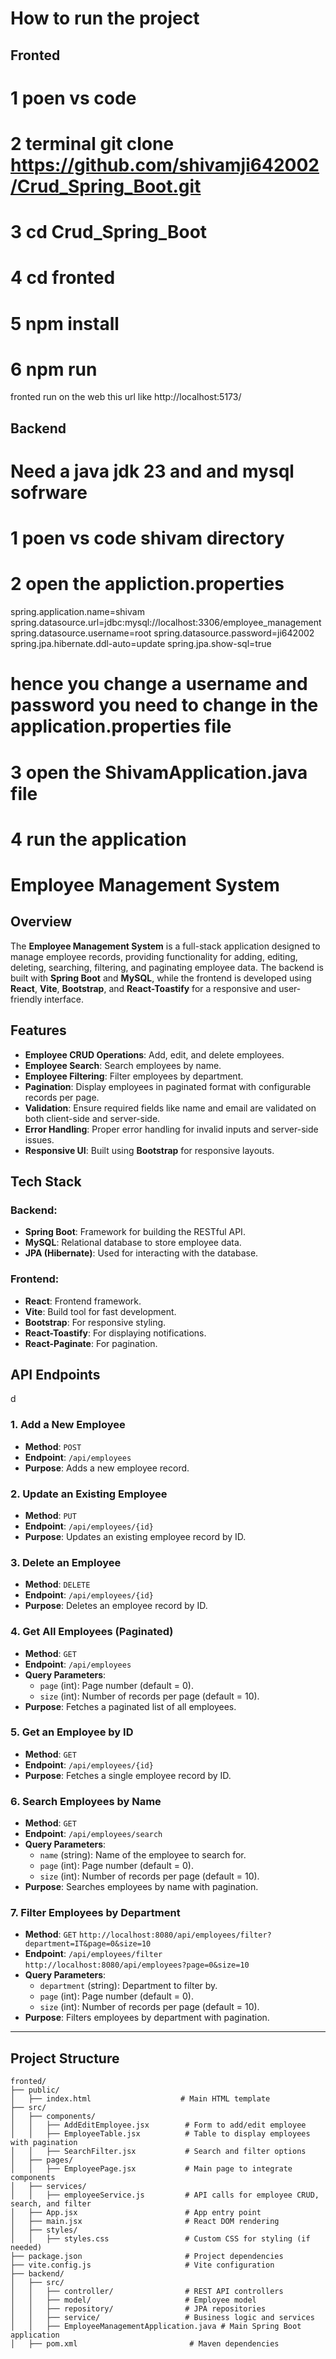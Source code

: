 # How to run the project 
## Fronted 
# 1 poen vs code
# 2 terminal git clone https://github.com/shivamji642002/Crud_Spring_Boot.git
# 3 cd Crud_Spring_Boot
# 4 cd fronted 
# 5 npm install
# 6 npm run 
fronted run on the web this url like  http://localhost:5173/
## Backend
# Need a java jdk 23 and and mysql sofrware 
# 1 poen vs code shivam directory
# 2 open the appliction.properties
spring.application.name=shivam
spring.datasource.url=jdbc:mysql://localhost:3306/employee_management
spring.datasource.username=root
spring.datasource.password=ji642002
spring.jpa.hibernate.ddl-auto=update
spring.jpa.show-sql=true
# hence you change a username and password you need to change in the application.properties file 
# 3 open the ShivamApplication.java file
# 4 run the application

# Employee Management System

## Overview

The **Employee Management System** is a full-stack application designed to manage employee records, providing functionality for adding, editing, deleting, searching, filtering, and paginating employee data. The backend is built with **Spring Boot** and **MySQL**, while the frontend is developed using **React**, **Vite**, **Bootstrap**, and **React-Toastify** for a responsive and user-friendly interface.

## Features

- **Employee CRUD Operations**: Add, edit, and delete employees.
- **Employee Search**: Search employees by name.
- **Employee Filtering**: Filter employees by department.
- **Pagination**: Display employees in paginated format with configurable records per page.
- **Validation**: Ensure required fields like name and email are validated on both client-side and server-side.
- **Error Handling**: Proper error handling for invalid inputs and server-side issues.
- **Responsive UI**: Built using **Bootstrap** for responsive layouts.

## Tech Stack

### Backend:
- **Spring Boot**: Framework for building the RESTful API.
- **MySQL**: Relational database to store employee data.
- **JPA (Hibernate)**: Used for interacting with the database.

### Frontend:
- **React**: Frontend framework.
- **Vite**: Build tool for fast development.
- **Bootstrap**: For responsive styling.
- **React-Toastify**: For displaying notifications.
- **React-Paginate**: For pagination.

## API Endpoints
d
### **1. Add a New Employee**
- **Method**: `POST`
- **Endpoint**: `/api/employees`
- **Purpose**: Adds a new employee record.

### **2. Update an Existing Employee**
- **Method**: `PUT`
- **Endpoint**: `/api/employees/{id}`
- **Purpose**: Updates an existing employee record by ID.

### **3. Delete an Employee**
- **Method**: `DELETE`
- **Endpoint**: `/api/employees/{id}`
- **Purpose**: Deletes an employee record by ID.

### **4. Get All Employees (Paginated)**
- **Method**: `GET`
- **Endpoint**: `/api/employees`
- **Query Parameters**:
  - `page` (int): Page number (default = 0).
  - `size` (int): Number of records per page (default = 10).
- **Purpose**: Fetches a paginated list of all employees.

### **5. Get an Employee by ID**
- **Method**: `GET`
- **Endpoint**: `/api/employees/{id}`
- **Purpose**: Fetches a single employee record by ID.

### **6. Search Employees by Name**
- **Method**: `GET`
- **Endpoint**: `/api/employees/search`
- **Query Parameters**:
  - `name` (string): Name of the employee to search for.
  - `page` (int): Page number (default = 0).
  - `size` (int): Number of records per page (default = 10).
- **Purpose**: Searches employees by name with pagination.

### **7. Filter Employees by Department**
- **Method**: `GET`  `http://localhost:8080/api/employees/filter?department=IT&page=0&size=10
`
- **Endpoint**: `/api/employees/filter` `http://localhost:8080/api/employees?page=0&size=10
`
- **Query Parameters**:
  - `department` (string): Department to filter by.
  - `page` (int): Page number (default = 0).
  - `size` (int): Number of records per page (default = 10).
- **Purpose**: Filters employees by department with pagination.

---

## Project Structure

```plaintext
fronted/
├── public/
│   ├── index.html                    # Main HTML template
├── src/
│   ├── components/
│   │   ├── AddEditEmployee.jsx        # Form to add/edit employee
│   │   ├── EmployeeTable.jsx          # Table to display employees with pagination
│   │   ├── SearchFilter.jsx           # Search and filter options
│   ├── pages/
│   │   ├── EmployeePage.jsx           # Main page to integrate components
│   ├── services/
│   │   ├── employeeService.js         # API calls for employee CRUD, search, and filter
│   ├── App.jsx                        # App entry point
│   ├── main.jsx                       # React DOM rendering
│   ├── styles/
│   │   ├── styles.css                 # Custom CSS for styling (if needed)
├── package.json                       # Project dependencies
├── vite.config.js                     # Vite configuration
├── backend/
│   ├── src/
│   │   ├── controller/                # REST API controllers
│   │   ├── model/                     # Employee model
│   │   ├── repository/                # JPA repositories
│   │   ├── service/                   # Business logic and services
│   │   ├── EmployeeManagementApplication.java # Main Spring Boot application
│   ├── pom.xml                         # Maven dependencies
